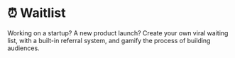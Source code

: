 # ⏰ Waitlist
Working on a startup? A new product launch? Create your own viral waiting list, with a built-in referral system, and gamify the process of building audiences.

